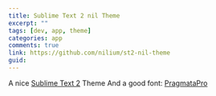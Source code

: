 ```yaml
---
title: Sublime Text 2 nil Theme
excerpt: ""
tags: [dev, app, theme]
categories: app
comments: true
link: https://github.com/nilium/st2-nil-theme
guid: 
---
```


[sublimetext]: http://www.sublimetext.com/
[pragmatapro]: http://www.fsd.it/fonts/pragmatapro.htm

A nice [Sublime Text 2][sublimetext] Theme
And a good font: [PragmataPro][pragmatapro]

